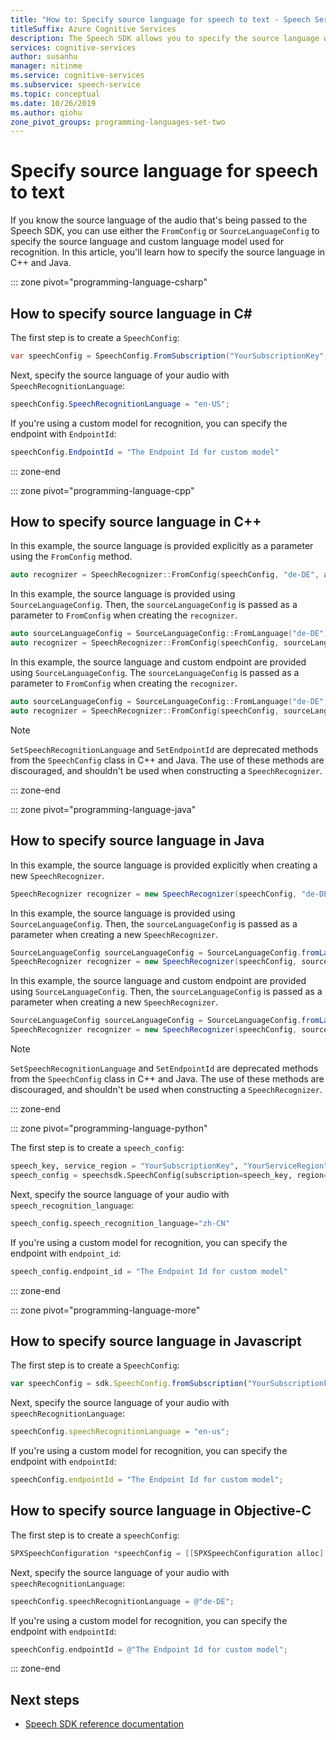```yaml
---
title: "How to: Specify source language for speech to text - Speech Service"
titleSuffix: Azure Cognitive Services
description: The Speech SDK allows you to specify the source language when converting speech to text. This article describes how to use the FromConfig and SourceLanguageConfig methods to let the Speech service know the source language and provide a custom model target.
services: cognitive-services
author: susanhu
manager: nitinme
ms.service: cognitive-services
ms.subservice: speech-service
ms.topic: conceptual
ms.date: 10/26/2019
ms.author: qiohu
zone_pivot_groups: programming-languages-set-two
---
```


# Specify source language for speech to text

If you know the source language of the audio that's being passed to the Speech SDK, you can use either the `FromConfig` or `SourceLanguageConfig` to specify the source language and custom language model used for recognition. In this article, you'll learn how to specify the source language in C++ and Java.

::: zone pivot="programming-language-csharp"

## How to specify source language in C#

The first step is to create a `SpeechConfig`:

```csharp
var speechConfig = SpeechConfig.FromSubscription("YourSubscriptionKey", "YourServiceRegion");
```

Next, specify the source language of your audio with `SpeechRecognitionLanguage`:

```csharp
speechConfig.SpeechRecognitionLanguage = "en-US";
```

If you're using a custom model for recognition, you can specify the endpoint with `EndpointId`:

```csharp
speechConfig.EndpointId = "The Endpoint Id for custom model"
```

::: zone-end

::: zone pivot="programming-language-cpp"


## How to specify source language in C++

In this example, the source language is provided explicitly as a parameter using the `FromConfig` method.

```C++
auto recognizer = SpeechRecognizer::FromConfig(speechConfig, "de-DE", audioConfig);
```

In this example, the source language is provided using `SourceLanguageConfig`. Then, the `sourceLanguageConfig` is passed as a parameter to `FromConfig` when creating the `recognizer`.

```C++
auto sourceLanguageConfig = SourceLanguageConfig::FromLanguage("de-DE");
auto recognizer = SpeechRecognizer::FromConfig(speechConfig, sourceLanguageConfig, audioConfig);
```

In this example, the source language and custom endpoint are provided using `SourceLanguageConfig`. The `sourceLanguageConfig` is passed as a parameter to `FromConfig` when creating the `recognizer`.

```C++
auto sourceLanguageConfig = SourceLanguageConfig::FromLanguage("de-DE", "The Endpoint Id for custom model of de-DE");
auto recognizer = SpeechRecognizer::FromConfig(speechConfig, sourceLanguageConfig, audioConfig);
```

>[!Note]
> `SetSpeechRecognitionLanguage` and `SetEndpointId` are deprecated methods from the `SpeechConfig` class in C++ and Java. The use of these methods are discouraged, and shouldn't be used when constructing a `SpeechRecognizer`.

::: zone-end

::: zone pivot="programming-language-java"

## How to specify source language in Java

In this example, the source language is provided explicitly when creating a new `SpeechRecognizer`.

```Java
SpeechRecognizer recognizer = new SpeechRecognizer(speechConfig, "de-DE", audioConfig);
```

In this example, the source language is provided using `SourceLanguageConfig`. Then, the `sourceLanguageConfig` is passed as a parameter when creating a new `SpeechRecognizer`.

```Java
SourceLanguageConfig sourceLanguageConfig = SourceLanguageConfig.fromLanguage("de-DE");
SpeechRecognizer recognizer = new SpeechRecognizer(speechConfig, sourceLanguageConfig, audioConfig);
```

In this example, the source language and custom endpoint are provided using `SourceLanguageConfig`. Then, the `sourceLanguageConfig` is passed as a parameter when creating a new `SpeechRecognizer`.

```Java
SourceLanguageConfig sourceLanguageConfig = SourceLanguageConfig.fromLanguage("de-DE", "The Endpoint Id for custom model of de-DE");
SpeechRecognizer recognizer = new SpeechRecognizer(speechConfig, sourceLanguageConfig, audioConfig);
```

>[!Note]
> `SetSpeechRecognitionLanguage` and `SetEndpointId` are deprecated methods from the `SpeechConfig` class in C++ and Java. The use of these methods are discouraged, and shouldn't be used when constructing a `SpeechRecognizer`.

::: zone-end

::: zone pivot="programming-language-python"

The first step is to create a `speech_config`:

```Python
speech_key, service_region = "YourSubscriptionKey", "YourServiceRegion"
speech_config = speechsdk.SpeechConfig(subscription=speech_key, region=service_region)
```

Next, specify the source language of your audio with `speech_recognition_language`:

```Python
speech_config.speech_recognition_language="zh-CN"
```

If you're using a custom model for recognition, you can specify the endpoint with `endpoint_id`:

```Python
speech_config.endpoint_id = "The Endpoint Id for custom model"
```

::: zone-end

::: zone pivot="programming-language-more"

## How to specify source language in Javascript

The first step is to create a `SpeechConfig`:

```Javascript
var speechConfig = sdk.SpeechConfig.fromSubscription("YourSubscriptionkey", "YourRegion");
```

Next, specify the source language of your audio with `speechRecognitionLanguage`:

```Javascript
speechConfig.speechRecognitionLanguage = "en-us";
```

If you're using a custom model for recognition, you can specify the endpoint with `endpointId`:

```Javascript
speechConfig.endpointId = "The Endpoint Id for custom model";
```

## How to specify source language in Objective-C

The first step is to create a `speechConfig`:

```Objective-C
SPXSpeechConfiguration *speechConfig = [[SPXSpeechConfiguration alloc] initWithSubscription:@"YourSubscriptionkey" region:@"YourRegion"];
```

Next, specify the source language of your audio with `speechRecognitionLanguage`:

```Objective-C
speechConfig.speechRecognitionLanguage = @"de-DE";
```

If you're using a custom model for recognition, you can specify the endpoint with `endpointId`:

```Objective-C
speechConfig.endpointId = @"The Endpoint Id for custom model";
```

::: zone-end


## Next steps

* [Speech SDK reference documentation](speech-sdk.md)
